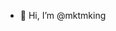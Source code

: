 - 👋 Hi, I’m @mktmking

<!---
mktmking/mktmking is a ✨ special ✨ repository because its `README.md` (this file) appears on your GitHub profile.
You can click the Preview link to take a look at your changes.
--->
